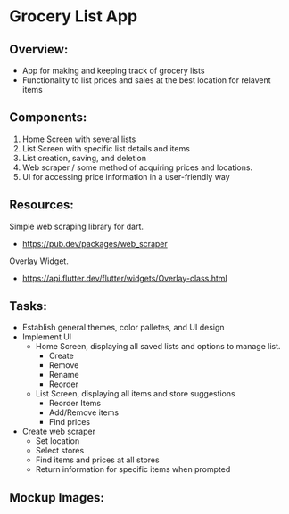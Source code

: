 # Grocery List App
## Overview: 
- App for making and keeping track of grocery lists 
- Functionality to list prices and sales at the best location for relavent items
## Components:
1. Home Screen with several lists 
2. List Screen with specific list details and items
3. List creation, saving, and deletion 
4. Web scraper / some method of acquiring prices and locations. 
5. UI for accessing price information in a user-friendly way
## Resources: 
Simple web scraping library for dart. 
- https://pub.dev/packages/web_scraper

Overlay Widget.
- https://api.flutter.dev/flutter/widgets/Overlay-class.html 
## Tasks: 
- Establish general themes, color palletes, and UI design 
- Implement UI
  - Home Screen, displaying all saved lists and options to manage list. 
    - Create
    - Remove
    - Rename
    - Reorder
  - List Screen, displaying all items and store suggestions 
    - Reorder Items 
    - Add/Remove items 
    - Find prices 
- Create web scraper 
  -  Set location 
  -  Select stores
  -  Find items and prices at all stores 
  -  Return information for specific items when prompted
## Mockup Images: 
